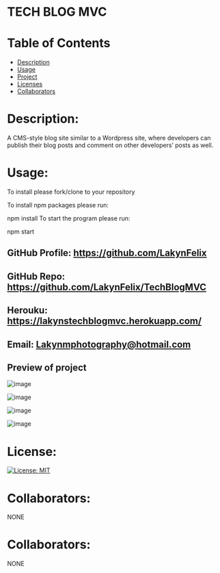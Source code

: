 
# TECH BLOG MVC

# Table of Contents 
* [Description](#descriptionofproject)  
* [Usage](#languages)  
* [Project](#nameofproject)    
* [Licenses](#licenses)   
* [Collaborators](#collaborators)   
 

 
# Description: 
A CMS-style blog site similar to a Wordpress site, where developers can publish their blog posts and comment on other developers’ posts as well. 

# Usage: 

To install please fork/clone to your repository

To install npm packages please run:

npm install
To start the program please run:

npm start

## GitHub Profile: https://github.com/LakynFelix   
## GitHub Repo: https://github.com/LakynFelix/TechBlogMVC
## Herouku: https://lakynstechblogmvc.herokuapp.com/ 
## Email: Lakynmphotography@hotmail.com 

## Preview of project
![image](https://user-images.githubusercontent.com/84104126/133703745-63400c63-960f-4bcd-be5f-9f52afde73f8.png)

![image](https://user-images.githubusercontent.com/84104126/133703722-91b6330e-c053-4eae-a653-ba75138a8a8e.png)

![image](https://user-images.githubusercontent.com/84104126/133703702-5a48d2fa-3d0a-48e7-94cd-dd1b10deb96f.png)

![image](https://user-images.githubusercontent.com/84104126/133703681-db146328-0baa-4dc5-8283-7ff3791f6157.png)


# License:  
[![License: MIT](https://img.shields.io/badge/License-MIT-yellow.svg)](https://opensource.org/licenses/MIT)
  
 # Collaborators:
 NONE   
  
 # Collaborators:
 NONE   
